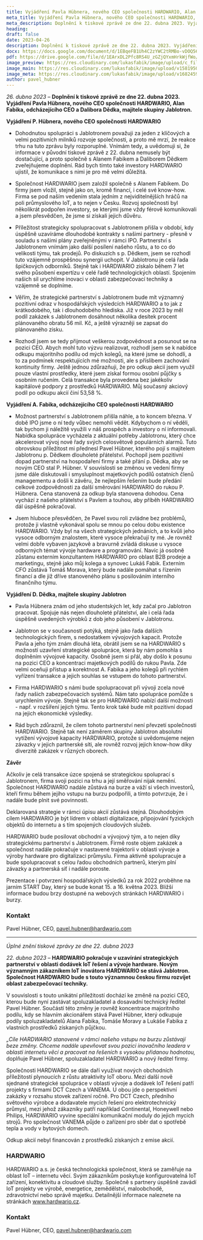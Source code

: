 ```yaml
---
title: Vyjádření Pavla Hübnera, nového CEO společnosti HARDWARIO, Alan Fabika, odcházejícího CEO a Dalibora Dědka, majitele skupiny Jablotron 
meta_title: Vyjádření Pavla Hübnera, nového CEO společnosti HARDWARIO, Alan Fabika, odcházejícího CEO a Dalibora Dědka, majitele skupiny Jablotron
meta_description: Doplnění k tiskové zprávě ze dne 22. dubna 2023. Vyjádření Pavla Hübnera, nového CEO společnosti HARDWARIO, Alan Fabika, odcházejícího CEO a Dalibora Dědka, majitele skupiny Jablotron.
heading: 
draft: false
date: 2023-04-26
description: Doplnění k tiskové zprávě ze dne 22. dubna 2023. Vyjádření Pavla Hübnera, nového CEO společnosti HARDWARIO, Alan Fabika, odcházejícího CEO a Dalibora Dědka, majitele skupiny Jablotron.
docx: https://docs.google.com/document/d/1EBqeFB1Uh4C2zYWC2tRMBo-vDOQ56KvP/edit?usp=sharing&ouid=100979526148034723712&rtpof=true&sd=true
pdf: https://drive.google.com/file/d/1EArxDL2Pfc8RS4U_zGZjQYxmHrkWjfWo/view?usp=sharing
image_preview: https://res.cloudinary.com/lukasfabik/image/upload/c_fill,h_800,w_800/v1576055326/blog/bigclown-renamed-hardwario/hardwario.jpg
image_main: https://res.cloudinary.com/lukasfabik/image/upload/v1581950249/blog/wide_placeholder.jpg
image_meta: https://res.cloudinary.com/lukasfabik/image/upload/v1682459319/press/2023-04-26-jablotron.cs.png
author: pavel_hubner
---
```


*26. dubna 2023* – **Doplnění k tiskové zprávě ze dne 22. dubna 2023. Vyjádření Pavla Hübnera, nového CEO společnosti HARDWARIO, Alan Fabika, odcházejícího CEO a Dalibora Dědka, majitele skupiny Jablotron.**

**Vyjádření P. Hübnera, nového CEO společnosti HARDWARIO**

- Dohodnutou spolupráci s Jablotronem považuji za jeden z klíčových a velmi pozitivních milníků rozvoje společnosti, a proto mě mrzí, že reakce trhu na tuto zprávu byly rozporuplné. Vnímám tedy, a uvědomuji si, že informace v původní tiskové zprávě z 22. dubna nemusely být dostačující, a proto společně s Alanem Fabikem a Daliborem Dědkem zveřejňujeme doplnění. Rád bych tímto také investory HARDWARIO ujistil, že komunikace s nimi je pro mě velmi důležitá.

- Společnost HARDWARIO jsem založil společně s Alanem Fabikem. Do firmy jsem vložil, stejně jako on, kromě financí, i celé své know-how. Firma se pod naším vedením stala jedním z nejviditelnějších hráčů na poli průmyslového IoT, a to nejen v Česku. Rozvoj společnosti byl několikrát podpořen investory, se kterými jsme vždy férově komunikovali a jsem přesvědčen, že jsme si získali jejich důvěru.

- Příležitost strategicky spolupracovat s Jablotronem přišla v období, kdy úspěšně uzavíráme dlouhodobé kontrakty s našimi partnery - přesně v souladu s našimi plány zveřejněnými v rámci IPO. Partnerství s Jablotronem vnímám jako další posílení našeho růstu, a to co do velikosti týmu, tak prodejů. Po diskuzích s p. Dědkem, jsem se rozhodl tuto vzájemně prospěšnou synergii uchopit. V Jablotronu je celá řada špičkových odborníků. Stejně tak i HARDWARIO získalo během 7 let svého působení expertízu v celé řadě technologických oblastí. Spojením našich sil urychlíme inovaci v oblasti zabezpečovací techniky a vzájemně se doplníme.

- Věřím, že strategické partnerství s Jablotronem bude mít významný pozitivní odraz v hospodářských výsledcích HARDWARIO a to jak z krátkodobého, tak i dlouhodobého hlediska. Již v roce 2023 by měl podíl zakázek s Jablotronem dosáhnout několika desítek procent plánovaného obratu 56 mil. Kč, a ještě výrazněji se zapsat do plánovaného zisku.

- Rozhodl jsem se tedy přijmout veškerou zodpovědnost a posunout se na pozici CEO. Abych mohl tuto výzvu realizovat, rozhodl jsem se k nabídce odkupu majoritního podílu od mých kolegů, na které jsme se dohodli, a to za podmínek respektujících mé možnosti, ale s příslibem zachování kontinuity firmy. Ještě jednou zdůrazňuji, že pro odkup akcií jsem využil pouze vlastní prostředky, které jsem získal formou osobní půjčky s osobním ručením. Celá transakce byla provedena bez jakékoliv kapitálové podpory z prostředků HARDWARIO. Můj současný akciový podíl po odkupu akcií činí 53,58 %.

**Vyjádření A. Fabika, odcházejícího CEO společnosti HARDWARIO**

- Možnost partnerství s Jablotronem přišla náhle, a to koncem března. V době IPO jsme o ní tedy vůbec nemohli vědět. Kdybychom o ní věděli, tak bychom ji náležitě využili v náš prospěch a investory o ní informovali. Nabídka spolupráce vycházela z aktuální potřeby Jablotronu, který chce akcelerovat vývoj nové řady svých celosvětově populárních alarmů. Tuto obrovskou příležitost mi přednesl Pavel Hübner, kterého pojí s majitelem Jablotronu p. Dědkem dlouholeté přátelství. Pochopil jsem pozitivní dopad partnerství na hospodaření firmy a také přání p. Dědka, aby se novým CEO stal P. Hübner. V souvislosti se změnou ve vedení firmy jsme dále diskutovali i smysluplnost majetkových podílů ostatních členů managementu a došli k závěru, že nejlepším řešením bude předání celkové zodpovědnosti za další směrování HARDWARIO do rukou P. Hübnera. Cena stanovená za odkup byla stanovena dohodou. Cena vychází z našeho přátelství s Pavlem a touhou, aby příběh HARDWARIO dál úspěšně pokračoval.


- Jsem hluboce přesvědčen, že Pavel svou roli zvládne bez problémů, protože ji vlastně vykonával spolu se mnou po celou dobu existence HARDWARIO. Vždy byl na všech strategických jednáních, a to kvůli jeho vysoce odborným znalostem, které vysoce překračují ty mé. Je rovněž velmi dobře vybaven jazykově a bravurně zvládá diskuse u vysoce odborných témat vývoje hardware a programování. Navíc já osobně zůstanu externím konzultantem HARDWARIO pro oblast B2B prodeje a marketingu, stejně jako můj kolega a synovec Lukáš Fabik. Externím CFO zůstává Tomáš Morava, který bude nadále pomáhat s řízením financí a dle již dříve stanoveného plánu s posilováním interního finančního týmu.

**Vyjádření D. Dědka, majitele skupiny Jablotron**

- Pavla Hübnera znám od jeho studentských let, kdy začal pro Jablotron pracovat. Spojuje nás nejen dlouholeté přátelství, ale i celá řada úspěšně uvedených výrobků z dob jeho působení v Jablotronu.

- Jablotron se v současnosti potýká, stejně jako řada dalších technologických firem, s nedostatkem vývojových kapacit. Protože Pavla a jeho tým znám dlouhá léta, obrátil jsem se na HARDWARIO s možností uzavření strategické spolupráce, která by nám pomohla s doplněním vývojové kapacity. Osobně jsem si přál, aby došlo k posunu na pozici CEO a koncentraci majetkových podílů do rukou Pavla. Zde velmi oceňuji přístup a korektnost A. Fabika a jeho kolegů při rychlém vyřízení transakce a jejich souhlas se vstupem do tohoto partnerství.

- Firma HARDWARIO s námi bude spolupracovat při vývoji zcela nové řady našich zabezpečovacích systémů. Nám tato spolupráce pomůže s urychlením vývoje. Stejně tak se pro HARDWARIO nabízí další možnosti - např. v rozšíření jejich týmu. Tento krok také bude mít pozitivní dopad na jejich ekonomické výsledky.

- Rád bych zdůraznil, že cílem tohoto partnerství není převzetí společnosti HARDWARIO. Stejně tak není záměrem skupiny Jablotron absolutní vytížení vývojové kapacity HARDWARIO, protože si uvědomujeme nejen závazky v jejich partnerské síti, ale rovněž rozvoj jejich know-how díky diverzitě zakázek v různých oborech.

**Závěr**

Ačkoliv je celá transakce úzce spojená se strategickou spoluprací s Jablotronem, firma svoji pozici na trhu a její směřování nijak nemění. Společnost HARDWARIO nadále zůstává na burze a váží si všech investorů, kteří firmu během jejího vstupu na burzu podpořili, a tímto potvrzuje, že i nadále bude plnit své povinnosti.

Deklarovaná strategie v rámci úpisu akcií zůstává stejná. Dlouhodobým cílem HARDWARIO je být lídrem v oblasti digitalizace, připojování fyzických objektů do internetu a s tím spojených cloudových služeb. 

HARDWARIO bude posilovat obchodní a vývojový tým, a to nejen díky strategickému partnerství s Jablotronem. Firmě roste objem zakázek a společnost nadále pokračuje v nastavené trajektorii v oblasti vývoje a výroby hardware pro digitalizaci průmyslu. Firma aktivně spolupracuje a bude spolupracovat s celou řadou obchodních partnerů, kterým plní závazky a partnerská síť i nadále poroste.

Prezentace i potvrzení hospodářských výsledků za rok 2022 proběhne na jarním START Day, který se bude konat 15. a 16. května 2023. Bližší informace budou brzy dostupné na webových stránkách HARDWARIO i burzy.

### Kontakt

Pavel Hübner, CEO, pavel.hubner@hardwario.com

----


*Úplné znění tiskové zprávy ze dne 22. dubna 2023*


*22. dubna 2023* – **HARDWARIO pokračuje v uzavírání strategických partnerství v oblasti dodávek IoT řešení a vývoje hardware. Novým významným zákazníkem IoT inovátora HARDWARIO se stává Jablotron. Společnost HARDWARIO bude s touto významnou českou firmu rozvíjet oblast zabezpečovací techniky.**

V souvislosti s touto unikátní příležitostí dochází ke změně na pozici CEO, kterou bude nyní zastávat  spoluzakladatel a dosavadní technický ředitel Pavel Hübner. Součástí této změny je rovněž koncentrace majoritního podílu, kdy se hlavním akcionářem stává Pavel Hübner, který odkupuje podíly spoluzakladatelů Alana Fabika, Tomáše Moravy a Lukáše Fabika z vlastních prostředků získaných půjčkou.

*„Cíle HARDWARIO stanovené v rámci našeho vstupu na burzu zůstávají beze změny. Chceme nadále upevňovat svou pozici inovačního leadera v oblasti internetu věcí a pracovat na řešeních s vysokou přidanou hodnotou,* doplňuje Pavel Hübner, spoluzakladatel HARDWARIO a nový ředitel firmy.

Společnosti HARDWARIO se dále daří využívat nových obchodních příležitostí plynoucích z růstu atraktivity IoT oboru. Mezi další nově sjednané strategické spolupráce v oblasti vývoje a dodávek IoT řešení patří projekty s firmami DCT Czech a VANEMA. U obou jde o perspektivní zakázky v rozsahu stovek zařízení ročně. Pro DCT Czech, předního světového výrobce a dodavatele mycích řešení pro elektrotechnický průmysl, mezi jehož zákazníky patří například Continental, Honeywell nebo Philips, HARDWARIO vyvine speciální komunikační moduly do jejich mycích strojů. Pro společnost VANEMA půjde o zařízení pro sběr dat o spotřebě tepla a vody v bytových domech.

Odkup akcií nebyl financován z prostředků získaných z emise akcií.


### HARDWARIO

HARDWARIO a.s. je česká technologická společnost, která se zaměřuje na oblast IoT – internetu věcí. Svým zákazníkům poskytuje konfigurovatelná IoT zařízení, konektivitu a cloudové služby. Společně s partnery úspěšně zavádí IoT projekty ve výrobě, energetice, zemědělství, maloobchodě, zdravotnictví nebo správě majetku. Detailnější informace naleznete na stránkách www.hardwario.cz.

### Kontakt

Pavel Hübner, CEO, pavel.hubner@hardwario.com
